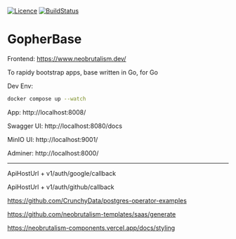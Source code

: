 [![Licence](https://img.shields.io/github/license/LombardiDaniel/gopherbase?style=for-the-badge)](./LICENSE)
[![BuildStatus](https://img.shields.io/github/actions/workflow/status/LombardiDaniel/gopherbase/ci.yml?style=for-the-badge)](https://github.com/LombardiDaniel/gopherbase/actions)

# GopherBase

Frontend: https://www.neobrutalism.dev/

To rapidy bootstrap apps, base written in Go, for Go

Dev Env:

```sh
docker compose up --watch
```

App: http://localhost:8008/

Swagger UI: http://localhost:8080/docs

MinIO UI: http://localhost:9001/

Adminer: http://localhost:8000/

---

ApiHostUrl + v1/auth/google/callback

ApiHostUrl + v1/auth/github/callback

https://github.com/CrunchyData/postgres-operator-examples

https://github.com/neobrutalism-templates/saas/generate

https://neobrutalism-components.vercel.app/docs/styling
